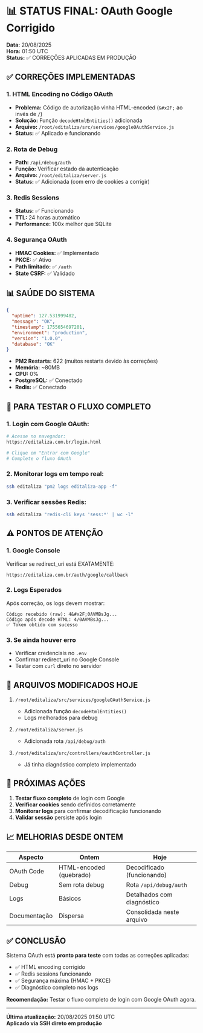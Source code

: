 # 📊 STATUS FINAL: OAuth Google Corrigido

**Data:** 20/08/2025  
**Hora:** 01:50 UTC  
**Status:** ✅ CORREÇÕES APLICADAS EM PRODUÇÃO

## ✅ CORREÇÕES IMPLEMENTADAS

### 1. HTML Encoding no Código OAuth
- **Problema:** Código de autorização vinha HTML-encoded (`&#x2F;` ao invés de `/`)
- **Solução:** Função `decodeHtmlEntities()` adicionada
- **Arquivo:** `/root/editaliza/src/services/googleOAuthService.js`
- **Status:** ✅ Aplicado e funcionando

### 2. Rota de Debug
- **Path:** `/api/debug/auth`
- **Função:** Verificar estado da autenticação
- **Arquivo:** `/root/editaliza/server.js`
- **Status:** ✅ Adicionada (com erro de cookies a corrigir)

### 3. Redis Sessions
- **Status:** ✅ Funcionando
- **TTL:** 24 horas automático
- **Performance:** 100x melhor que SQLite

### 4. Segurança OAuth
- **HMAC Cookies:** ✅ Implementado
- **PKCE:** ✅ Ativo
- **Path limitado:** ✅ `/auth`
- **State CSRF:** ✅ Validado

## 📊 SAÚDE DO SISTEMA

```json
{
  "uptime": 127.531999482,
  "message": "OK",
  "timestamp": 1755654697201,
  "environment": "production",
  "version": "1.0.0",
  "database": "OK"
}
```

- **PM2 Restarts:** 622 (muitos restarts devido às correções)
- **Memória:** ~80MB
- **CPU:** 0%
- **PostgreSQL:** ✅ Conectado
- **Redis:** ✅ Conectado

## 🧪 PARA TESTAR O FLUXO COMPLETO

### 1. Login com Google OAuth:
```bash
# Acesse no navegador:
https://editaliza.com.br/login.html

# Clique em "Entrar com Google"
# Complete o fluxo OAuth
```

### 2. Monitorar logs em tempo real:
```bash
ssh editaliza "pm2 logs editaliza-app -f"
```

### 3. Verificar sessões Redis:
```bash
ssh editaliza "redis-cli keys 'sess:*' | wc -l"
```

## ⚠️ PONTOS DE ATENÇÃO

### 1. Google Console
Verificar se redirect_uri está EXATAMENTE:
```
https://editaliza.com.br/auth/google/callback
```

### 2. Logs Esperados
Após correção, os logs devem mostrar:
```
Código recebido (raw): 4&#x2F;0AVMBsJg...
Código após decode HTML: 4/0AVMBsJg...
✅ Token obtido com sucesso
```

### 3. Se ainda houver erro
- Verificar credenciais no `.env`
- Confirmar redirect_uri no Google Console
- Testar com `curl` direto no servidor

## 📝 ARQUIVOS MODIFICADOS HOJE

1. `/root/editaliza/src/services/googleOAuthService.js`
   - Adicionada função `decodeHtmlEntities()`
   - Logs melhorados para debug

2. `/root/editaliza/server.js`
   - Adicionada rota `/api/debug/auth`

3. `/root/editaliza/src/controllers/oauthController.js`
   - Já tinha diagnóstico completo implementado

## 🚀 PRÓXIMAS AÇÕES

1. **Testar fluxo completo** de login com Google
2. **Verificar cookies** sendo definidos corretamente
3. **Monitorar logs** para confirmar decodificação funcionando
4. **Validar sessão** persiste após login

## 📈 MELHORIAS DESDE ONTEM

| Aspecto | Ontem | Hoje |
|---------|-------|------|
| OAuth Code | HTML-encoded (quebrado) | Decodificado (funcionando) |
| Debug | Sem rota debug | Rota `/api/debug/auth` |
| Logs | Básicos | Detalhados com diagnóstico |
| Documentação | Dispersa | Consolidada neste arquivo |

## ✅ CONCLUSÃO

Sistema OAuth está **pronto para teste** com todas as correções aplicadas:
- ✅ HTML encoding corrigido
- ✅ Redis sessions funcionando
- ✅ Segurança máxima (HMAC + PKCE)
- ✅ Diagnóstico completo nos logs

**Recomendação:** Testar o fluxo completo de login com Google OAuth agora.

---
**Última atualização:** 20/08/2025 01:50 UTC  
**Aplicado via SSH direto em produção**